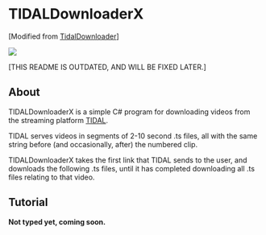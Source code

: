 # TIDALDownloaderX
[Modified from <a href="https://github.com/italicsjenga/TidalDownloader">TidalDownloader</a>]
<p>
  <a href="https://github.com/ImAiiR/TIDALDownloaderX">
    <img src="https://i.imgur.com/hpPPqEo.jpg">
  </a>
</p>

[THIS README IS OUTDATED, AND WILL BE FIXED LATER.]

## About
TIDALDownloaderX is a simple C# program for downloading videos from the streaming platform <a href="https://tidal.com/">TIDAL</a>.

TIDAL serves videos in segments of 2-10 second .ts files, all with the same string before (and occasionally, after) the numbered clip.

TIDALDownloaderX takes the first link that TIDAL sends to the user, and downloads the following .ts files, until it has completed downloading all .ts files relating to that video.

## Tutorial

**Not typed yet, coming soon.** 
